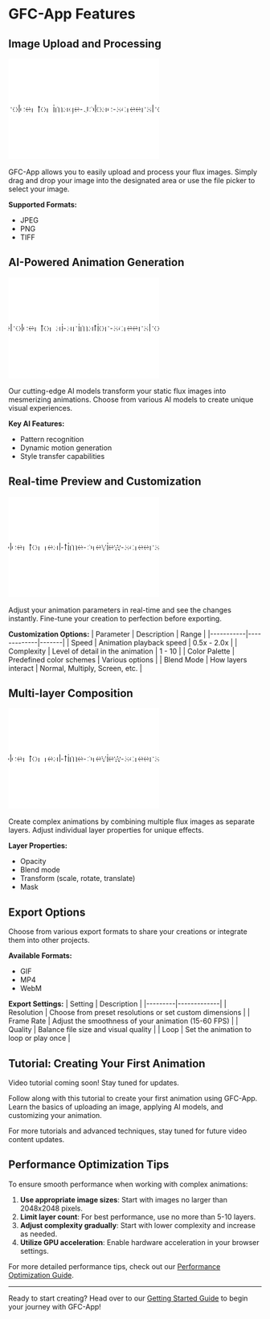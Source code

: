 # GFC-App Features

## Image Upload and Processing
![Image Upload Demo](images/image-upload-screenshot.png)

GFC-App allows you to easily upload and process your flux images. Simply drag and drop your image into the designated area or use the file picker to select your image.

**Supported Formats:**
- JPEG
- PNG
- TIFF

## AI-Powered Animation Generation
![AI Animation Demo](images/ai-animation-screenshot.png)

Our cutting-edge AI models transform your static flux images into mesmerizing animations. Choose from various AI models to create unique visual experiences.

**Key AI Features:**
- Pattern recognition
- Dynamic motion generation
- Style transfer capabilities

## Real-time Preview and Customization
![Real-time Preview Demo](images/real-time-preview-screenshot.png)

Adjust your animation parameters in real-time and see the changes instantly. Fine-tune your creation to perfection before exporting.

**Customization Options:**
| Parameter | Description | Range |
|-----------|-------------|-------|
| Speed | Animation playback speed | 0.5x - 2.0x |
| Complexity | Level of detail in the animation | 1 - 10 |
| Color Palette | Predefined color schemes | Various options |
| Blend Mode | How layers interact | Normal, Multiply, Screen, etc. |

## Multi-layer Composition
![Multi-layer Demo](images/real-time-preview-screenshot.png)

Create complex animations by combining multiple flux images as separate layers. Adjust individual layer properties for unique effects.

**Layer Properties:**
- Opacity
- Blend mode
- Transform (scale, rotate, translate)
- Mask

## Export Options
Choose from various export formats to share your creations or integrate them into other projects.

**Available Formats:**
- GIF
- MP4
- WebM

**Export Settings:**
| Setting | Description |
|---------|-------------|
| Resolution | Choose from preset resolutions or set custom dimensions |
| Frame Rate | Adjust the smoothness of your animation (15-60 FPS) |
| Quality | Balance file size and visual quality |
| Loop | Set the animation to loop or play once |

## Tutorial: Creating Your First Animation

<p>Video tutorial coming soon! Stay tuned for updates.</p>

Follow along with this tutorial to create your first animation using GFC-App. Learn the basics of uploading an image, applying AI models, and customizing your animation.

For more tutorials and advanced techniques, stay tuned for future video content updates.

## Performance Optimization Tips

To ensure smooth performance when working with complex animations:

1. **Use appropriate image sizes**: Start with images no larger than 2048x2048 pixels.
2. **Limit layer count**: For best performance, use no more than 5-10 layers.
3. **Adjust complexity gradually**: Start with lower complexity and increase as needed.
4. **Utilize GPU acceleration**: Enable hardware acceleration in your browser settings.

For more detailed performance tips, check out our [Performance Optimization Guide](Performance-Optimization.md).

---

Ready to start creating? Head over to our [Getting Started Guide](Getting-Started.md) to begin your journey with GFC-App!
